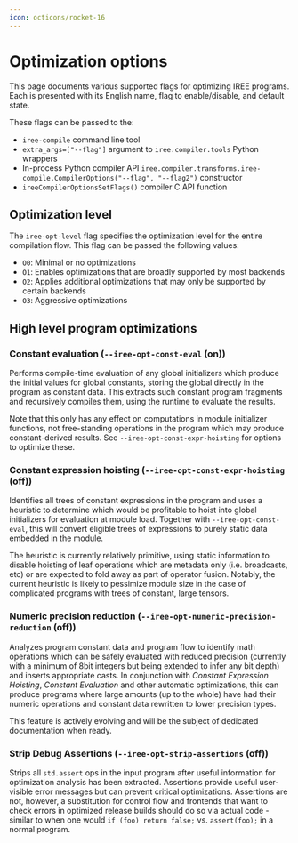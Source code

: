 ```yaml
---
icon: octicons/rocket-16
---
```


# Optimization options

This page documents various supported flags for optimizing IREE programs. Each
is presented with its English name, flag to enable/disable, and default state.

These flags can be passed to the:

* `iree-compile` command line tool
* `extra_args=["--flag"]` argument to `iree.compiler.tools` Python wrappers
* In-process Python compiler API
  `iree.compiler.transforms.iree-compile.CompilerOptions("--flag", "--flag2")`
  constructor
* `ireeCompilerOptionsSetFlags()` compiler C API function

## Optimization level

The `iree-opt-level` flag specifies the optimization level for the entire
compilation flow. This flag can be passed the following values:

- `O0`: Minimal or no optimizations
- `O1`: Enables optimizations that are broadly supported by most backends
- `O2`: Applies additional optimizations that may only be supported by certain backends
- `O3`: Aggressive optimizations

## High level program optimizations

### Constant evaluation (`--iree-opt-const-eval` (on))

Performs compile-time evaluation of any global initializers which produce
the initial values for global constants, storing the global directly in the
program as constant data. This extracts such constant program fragments and
recursively compiles them, using the runtime to evaluate the results.

Note that this only has any effect on computations in module initializer
functions, not free-standing operations in the program which may produce
constant-derived results. See `--iree-opt-const-expr-hoisting` for options to
optimize these.

### Constant expression hoisting (`--iree-opt-const-expr-hoisting` (off))

Identifies all trees of constant expressions in the program and uses a
heuristic to determine which would be profitable to hoist into global
initializers for evaluation at module load. Together with
`--iree-opt-const-eval`, this will convert eligible trees of expressions to
purely static data embedded in the module.

The heuristic is currently relatively primitive, using static information to
disable hoisting of leaf operations which are metadata only (i.e.
broadcasts, etc) or are expected to fold away as part of operator fusion.
Notably, the current heuristic is likely to pessimize module size in the case of
complicated programs with trees of constant, large tensors.

### Numeric precision reduction (`--iree-opt-numeric-precision-reduction` (off))

Analyzes program constant data and program flow to identify math operations
which can be safely evaluated with reduced precision (currently with a minimum
of 8bit integers but being extended to infer any bit depth) and inserts
appropriate casts. In conjunction with *Constant Expression Hoisting*,
*Constant Evaluation* and other automatic optimizations, this can produce
programs where large amounts (up to the whole) have had their numeric operations
and constant data rewritten to lower precision types.

This feature is actively evolving and will be the subject of dedicated
documentation when ready.

### Strip Debug Assertions (`--iree-opt-strip-assertions` (off))

Strips all `std.assert` ops in the input program after useful information for
optimization analysis has been extracted. Assertions provide useful user-visible
error messages but can prevent critical optimizations. Assertions are not,
however, a substitution for control flow and frontends that want to check errors
in optimized release builds should do so via actual code - similar to when one
would `if (foo) return false;` vs. `assert(foo);` in a normal program.
